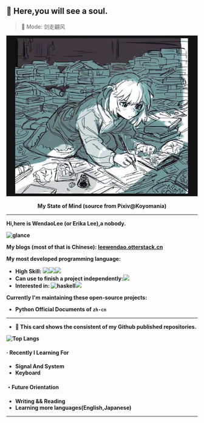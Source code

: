 ## :ghost: Here,you will see a soul.​

> 🎵  Mode: 剑走翩风

![](./my-favourite-pic.jpg)

<p style='text-align:center'><b>My State of Mind <b/>(source from Pixiv@Koyomania)</p>

***

Hi,here is WendaoLee (or Erika Lee),a nobody. 

![glance](https://github-readme-stats-wendaolee.vercel.app/api?username=WendaoLee&theme=tokyonight&show_icons=true)

My blogs (most of that is Chinese): [leewendao.otterstack.cn](https://leewendao.otterstack.cn)

My most developed programming language:

- High Skill: ![](https://img.shields.io/badge/JavaScript-000?logo=JavaScript)![](https://img.shields.io/badge/Python-000?logo=Python)![](https://img.shields.io/badge/TypeScript-000?logo=TypeScript)
- Can use to finish a project independently:![](https://img.shields.io/badge/Java-000?logo=Java)
- Interested in: ![haskell](https://img.shields.io/badge/Haskell-000?logo=Haskell)![](https://img.shields.io/badge/C++-000?logo=cplusplus)

Currently I'm maintaining these open-source projects:

- Python Official Documents of `zh-cn`

***

- :sunflower: This card shows the consistent of my Github published repositories.

![Top Langs](https://github-readme-stats-wendaolee.vercel.app/api/top-langs/?username=WendaoLee&layout=compact&theme=dark)

#### · Recently I Learning For

- Signal And System
- Keyboard

#### ・Future Orientation

- Writing && Reading
- Learning more languages(English,Japanese)

***


